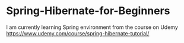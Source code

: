# Spring-Hibernate-for-Beginners
I am currently learning Spring environment from the course on Udemy https://www.udemy.com/course/spring-hibernate-tutorial/
